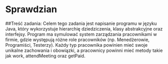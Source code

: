 # Sprawdzian

##Treść zadania:
Celem tego zadania jest napisanie programu w języku Java, który wykorzystuje hierarchię dziedziczenia, klasy abstrakcyjne oraz interfejsy. Program ma symulować system zarządzania pracownikami w firmie, gdzie występują różne role pracowników (np. Menedżerowie, Programiści, Testerzy). Każdy typ pracownika powinien mieć swoje unikalne zachowania i obowiązki, a pracownicy powinni mieć metody takie jak work, attendMeeting oraz getPaid.
